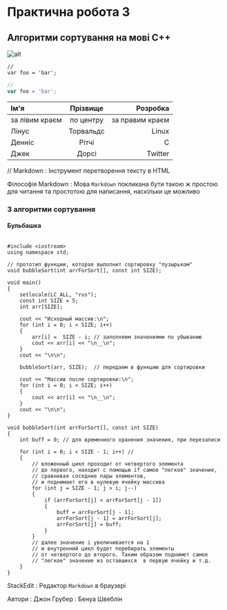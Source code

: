 # Практична робота 3
## Алгоритми сортування на мові C++
![alt](https://upload.wikimedia.org/wikipedia/commons/thumb/1/18/ISO_C%2B%2B_Logo.svg/130px-ISO_C%2B%2B_Logo.svg.png)

```
//
var foo = 'bar';
```
```javascript
//
var foo = 'bar';
```
| Ім'я           | Прізвище    | Розробка        |
|:-------------- |:-----------:| ---------------:|
| за лівим краєм | по центру   | за правим краєм |
| Лінус          | Торвальдс   | Linux           |
| Денніс         | Рітчі       | С               |
| Джек           | Дорсі       | Twitter         |
//
Markdown
: Інструмент перетворення тексту в HTML

Філософія Markdown
: Мова `Markdown` покликана бути такою ж простою для читання та простотою для написання, наскільки це можливо


### 3 алгоритми сортування

#### Бульбашка
```

#include <iostream>
using namespace std;

// прототип функции, которая выполнит сортировку "пузырьком"
void bubbleSort(int arrForSort[], const int SIZE); 

void main()
{	
	setlocale(LC_ALL, "rus");
	const int SIZE = 5;
	int arr[SIZE];

	cout << "Исходный массив:\n";
	for (int i = 0; i < SIZE; i++)
	{
		arr[i] =  SIZE - i; // заполняем значениями по убыванию
		cout << arr[i] << "\n__\n";
	}
	cout << "\n\n";

	bubbleSort(arr, SIZE);  // передаем в функцию для сортировки

	cout << "Массив после сортировки:\n";
	for (int i = 0; i < SIZE; i++)
	{
		cout << arr[i] << "\n__\n";
	}
	cout << "\n\n";
}

void bubbleSort(int arrForSort[], const int SIZE)
{
	int buff = 0; // для временного хранения значения, при перезаписи

	for (int i = 0; i < SIZE - 1; i++) // 
	{
		// вложенный цикл проходит от четвертого элемента 
		// до первого, находит с помощью if самое "легкое" значение,
		// сравнивая соседние пары элементов,
		// и поднимает его в нулевую ячейку массива
		for (int j = SIZE - 1; j > i; j--) 
		{
			if (arrForSort[j] < arrForSort[j - 1])
			{
				buff = arrForSort[j - 1];
				arrForSort[j - 1] = arrForSort[j];
				arrForSort[j] = buff;
			}
		}
		// далее значение i увеличивается на 1
		// и внутренний цикл будет перебирать элементы 
		// от четвертого до второго. Таким образом поднимет самое
		// "легкое" значение из оставшихся  в первую ячейку и т.д.
	}
}

```


StackEdit
: Редактор `Markdown` в браузері

Автори
: Джон Грубер
: Бенуа Швеблін

